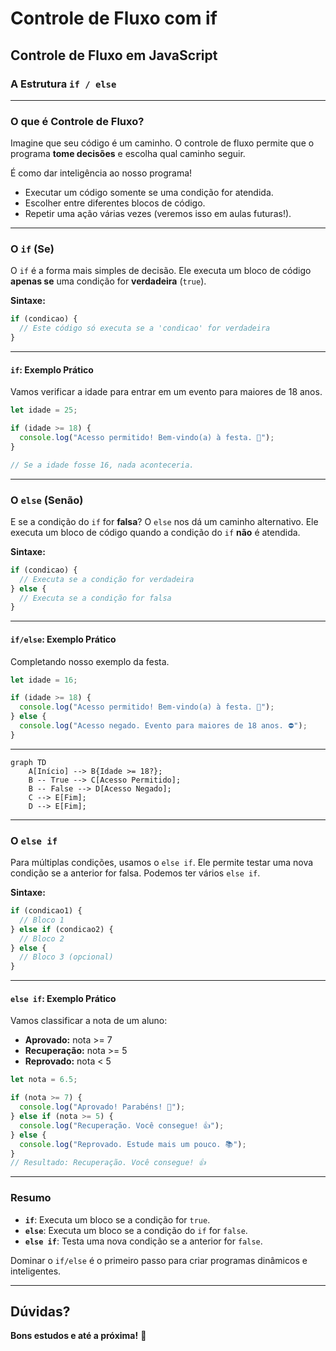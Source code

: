 # Controle de Fluxo com if

## Controle de Fluxo em JavaScript

### A Estrutura `if / else`

***

### O que é Controle de Fluxo?

Imagine que seu código é um caminho. O controle de fluxo permite que o programa **tome decisões** e escolha qual caminho seguir.

É como dar inteligência ao nosso programa!

* Executar um código somente se uma condição for atendida.
* Escolher entre diferentes blocos de código.
* Repetir uma ação várias vezes (veremos isso em aulas futuras!).

***

### O `if` (Se)

O `if` é a forma mais simples de decisão. Ele executa um bloco de código **apenas se** uma condição for **verdadeira** (`true`).

**Sintaxe:**

```javascript
if (condicao) {
  // Este código só executa se a 'condicao' for verdadeira
}
```

***

#### `if`: Exemplo Prático

Vamos verificar a idade para entrar em um evento para maiores de 18 anos.

```javascript
let idade = 25;

if (idade >= 18) {
  console.log("Acesso permitido! Bem-vindo(a) à festa. 🎉");
}

// Se a idade fosse 16, nada aconteceria.
```

***

### O `else` (Senão)

E se a condição do `if` for **falsa**? O `else` nos dá um caminho alternativo. Ele executa um bloco de código quando a condição do `if` **não** é atendida.

**Sintaxe:**

```javascript
if (condicao) {
  // Executa se a condição for verdadeira
} else {
  // Executa se a condição for falsa
}
```

***

#### `if/else`: Exemplo Prático

Completando nosso exemplo da festa.

```javascript
let idade = 16;

if (idade >= 18) {
  console.log("Acesso permitido! Bem-vindo(a) à festa. 🎉");
} else {
  console.log("Acesso negado. Evento para maiores de 18 anos. ⛔");
}
```

***

```mermaid
graph TD
    A[Início] --> B{Idade >= 18?};
    B -- True --> C[Acesso Permitido];
    B -- False --> D[Acesso Negado];
    C --> E[Fim];
    D --> E[Fim];
```

***

### O `else if`

Para múltiplas condições, usamos o `else if`. Ele permite testar uma nova condição se a anterior for falsa. Podemos ter vários `else if`.

**Sintaxe:**

```javascript
if (condicao1) {
  // Bloco 1
} else if (condicao2) {
  // Bloco 2
} else {
  // Bloco 3 (opcional)
}
```

***

#### `else if`: Exemplo Prático

Vamos classificar a nota de um aluno:

* **Aprovado:** nota >= 7
* **Recuperação:** nota >= 5
* **Reprovado:** nota < 5

```javascript
let nota = 6.5;

if (nota >= 7) {
  console.log("Aprovado! Parabéns! 🥳");
} else if (nota >= 5) {
  console.log("Recuperação. Você consegue! 👍");
} else {
  console.log("Reprovado. Estude mais um pouco. 📚");
}
// Resultado: Recuperação. Você consegue! 👍
```

***

### Resumo

* **`if`**: Executa um bloco se a condição for `true`.
* **`else`**: Executa um bloco se a condição do `if` for `false`.
* **`else if`**: Testa uma nova condição se a anterior for `false`.

Dominar o `if/else` é o primeiro passo para criar programas dinâmicos e inteligentes.

***

## Dúvidas?

**Bons estudos e até a próxima!** 🚀

```
```
